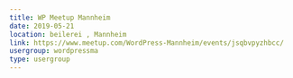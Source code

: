 ```yaml
---
title: WP Meetup Mannheim
date: 2019-05-21
location: beilerei , Mannheim
link: https://www.meetup.com/WordPress-Mannheim/events/jsqbvpyzhbcc/
usergroup: wordpressma
type: usergroup
---
```

